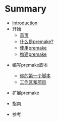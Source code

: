 # Summary

* [Introduction](README.md)
* 开始
  * [首页](getting-started/home.md)
  * [什么是premake?](getting-started/what-is-premake.md)
  * [使用premake](getting-started/using-premake.md)
  * [构建premake](getting-started/building-premake.md)

- 编写premake脚本
  - [你的第一个脚本](writing-premake-scripts/your-first-script.md)
  - [工作区和项目](writing-premake-scripts/workspaces-and-projects.md)
  
- 扩展premake
- 指南
- 参考
